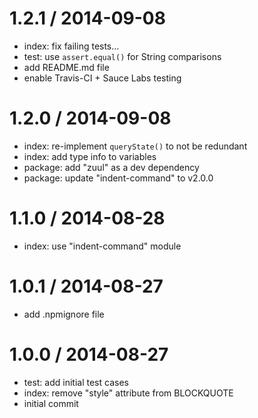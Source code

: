 
1.2.1 / 2014-09-08
==================

 * index: fix failing tests...
 * test: use `assert.equal()` for String comparisons
 * add README.md file
 * enable Travis-CI + Sauce Labs testing

1.2.0 / 2014-09-08
==================

 * index: re-implement `queryState()` to not be redundant
 * index: add type info to variables
 * package: add "zuul" as a dev dependency
 * package: update "indent-command" to v2.0.0

1.1.0 / 2014-08-28
==================

 * index: use "indent-command" module

1.0.1 / 2014-08-27
==================

 * add .npmignore file

1.0.0 / 2014-08-27
==================

 * test: add initial test cases
 * index: remove "style" attribute from BLOCKQUOTE
 * initial commit
